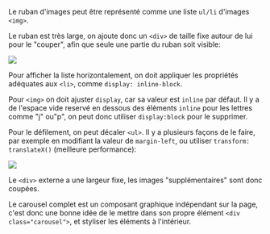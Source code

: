 Le ruban d'images peut être représenté comme une liste `ul/li` d'images `<img>`.

Le ruban est très large, on ajoute donc un `<div>` de taille fixe autour de lui pour le "couper", afin que seule une partie du ruban soit visible:

![](carousel1.svg)

Pour afficher la liste horizontalement, on doit appliquer les propriétés adéquates aux `<li>`, comme `display: inline-block`.

Pour `<img>` on doit ajuster `display`, car sa valeur est `inline` par défaut. Il y a de l'espace vide reservé en dessous des éléments `inline` pour les lettres comme "j" ou"p", on peut donc utiliser `display:block` pour le supprimer.

Pour le défilement, on peut décaler `<ul>`. Il y a plusieurs façons de le faire, par exemple en modifiant la valeur de `margin-left`, ou utiliser `transform: translateX()` (meilleure performance):

![](carousel2.svg)

Le `<div>` externe a une largeur fixe, les images "supplémentaires" sont donc coupées.

Le carousel complet est un composant graphique indépendant sur la page, c'est donc une bonne idée de le mettre dans son propre élément `<div class="carousel">`, et styliser les éléments à l'intérieur.
